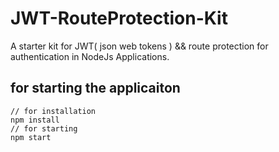# JWT-RouteProtection-Kit
A starter kit for JWT( json web tokens ) &amp;&amp; route protection for authentication in NodeJs Applications. 
## for starting the applicaiton 

```
// for installation
npm install
// for starting 
npm start
```

